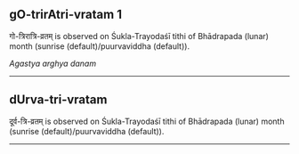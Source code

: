 ## gO-trirAtri-vratam 1
गो-त्रिरात्रि-व्रतम् is observed on Śukla-Trayodaśī tithi of Bhādrapada (lunar) month (sunrise (default)/puurvaviddha (default)).

_Agastya arghya danam_

---
## dUrva-tri-vratam
दूर्व-त्रि-व्रतम् is observed on Śukla-Trayodaśī tithi of Bhādrapada (lunar) month (sunrise (default)/puurvaviddha (default)).



---
